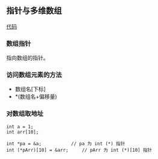 ## 指针与多维数组

[代码](../demo-5/demo-5/demo-5.cpp)

### 数组指针

指向数组的指针。

### 访问数组元素的方法

- 数组名[下标]
- *(数组名+偏移量)

### 对数组取地址

```
int a = 1;
int arr[10];

int *pa = &a;           // pa 为 int (*) 指针
int (*pArr)[10] = &arr;     // pArr 为 int (*)[10] 指针
```
